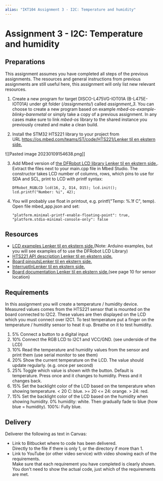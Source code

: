 ```yaml
---
alias: "IKT104 Assignment 3 - I2C: Temperature and humidity"
---
```


# Assignment 3 - I2C: Temperature and humidity


## Preparations

This assignment assumes you have completed all steps of the previous assignments. The resources and general instructions from previous assignments are still useful here, this assignment will only list new relevant resources.

1.  Create a new program for target DISCO-L475VG-IOT01A (B-L475E-IOT01A) under git folder (_<course folder>/assignments/_) called _assignment_3_. You can choose to create a new program based on example _mbed-os-example-blinky-baremetal_ or simply take a copy of a previous assignment. In any cases make sure to link _mbed-os_ library to the shared instance you previously created and make a clean build.  
      
    
2.  Install the STM32 HTS221 library to your project from URL [https://os.mbed.com/teams/ST/code/HTS221/Lenker til en ekstern side.](https://os.mbed.com/teams/ST/code/HTS221/)  

![[Pasted image 20230109154638.png]]

      
    
3.  Add Mbed version of [the DFRobot LCD library Lenker til en ekstern side.](https://drive.google.com/file/d/1_pAloGqN2qxBgUnQEKW5XsiAl8n0NUxe/view). Extract the files next to your main.cpp file in Mbed Studio. The constructor takes LCD number of columns, rows, which pins to use for SDA and SCL, print to LCD with printf syntax:
    ```
    DFRobot_RGBLCD lcd(16, 2, D14, D15); lcd.init(); lcd.printf("Number: %i", 42);
    ```
4.  You will probably use float in printout, e.g. printf("Temp: %.1f C", temp). Open file mbed_app.json and set:  
    ```
    "platform.minimal-printf-enable-floating-point": true,  
    "platform.stdio-minimal-console-only": false
    ```

## Resources

-   [LCD examples Lenker til en ekstern side.](https://github.com/DFRobot/DFRobot_RGBLCD/tree/master/examples)(Note: Arduino examples, but you will see examples of to use the DFRobot LCD Library)
-   [HTS221 API description Lenker til en ekstern side.](https://os.mbed.com/teams/ST/code/HTS221/docs/tip/classHTS221Sensor.html) 
-   [Board pinoutsLenker til en ekstern side.](https://os.mbed.com/platforms/ST-Discovery-L475E-IOT01A/)
-   [InterruptInLenker til en ekstern side.](https://os.mbed.com/docs/mbed-os/v6.15/apis/interruptin.html)
-   [Board documentation Lenker til en ekstern side.](https://www.st.com/resource/en/user_manual/dm00347848-discovery-kit-for-iot-node-multichannel-communication-with-stm32l4-stmicroelectronics.pdf)(see page 10 for sensor location)

## Requirements

In this assignment you will create a temperature / humidity device. Measured values comes from the HTS221 sensor that is mounted on the board connected to I2C2. These values are then displayed on the LCD which you must connect over I2C1. To test temperature put a finger on the temperature / humidity sensor to heat it up. Breathe on it to test humidity.

1.  5% Connect a button to a digital input
2.  10% Connect the RGB LCD to I2C1 and VCC/GND. (see underside of the LCD)
3.  10% Read the temperature and humidity values from the sensor and print them (use serial monitor to see them)
4.  20% Show the current temperature on the LCD. The value should update regularly. (e.g. once per second)
5.  25% Toggle which value is shown with the button. Default is temperature. Press once and it changes to humidity. Press and it changes back.
6.  15% Set the backlight color of the LCD based on the temperature when showing temperature. < 20 C: blue. >= 20 <= 24: orange. > 24: red.
7.  15% Set the backlight color of the LCD based on the humidity when showing humidity. 0% humidity: white. Then gradually fade to blue (how blue = humidity). 100%: Fully blue.

## Delivery

Deliverer the following as text in Canvas:

-   Link to Bitbucket where to code has been delivered.  
    Directly to the file if there is only 1, or the directory if more than 1.
-   Link to YouTube (or other video service) with video showing each of the requirements.  
    Make sure that each requirement you have completed is clearly shown.  
    You don't need to show the actual code, just which of the requirements are met.